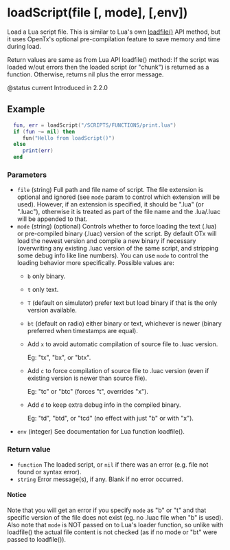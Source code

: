 # loadScript\(file \[, mode\], \[,env\]\)

Load a Lua script file. This is similar to Lua's own [loadfile\(\)](https://www.lua.org/manual/5.2/manual.html#pdf-loadfile) API method, but it uses OpenTx's optional pre-compilation feature to save memory and time during load.

Return values are same as from Lua API loadfile\(\) method: If the script was loaded w/out errors then the loaded script \(or "chunk"\) is returned as a function. Otherwise, returns nil plus the error message.

@status current Introduced in 2.2.0

## Example

```lua
  fun, err = loadScript("/SCRIPTS/FUNCTIONS/print.lua")
  if (fun ~= nil) then
     fun("Hello from loadScript()")
  else
     print(err)
  end
```

### Parameters

* `file` \(string\) Full path and file name of script. The file extension is optional and ignored \(see `mode` param to control which extension will be used\). However, if an extension is specified, it should be ".lua" \(or ".luac"\), otherwise it is treated as part of the file name and the .lua/.luac will be appended to that.
* `mode` \(string\) \(optional\) Controls whether to force loading the text \(.lua\) or pre-compiled binary \(.luac\) version of the script. By default OTx will load the newest version and compile a new binary if necessary \(overwriting any existing .luac version of the same script, and stripping some debug info like line numbers\). You can use `mode` to control the loading behavior more specifically. Possible values are:
  * `b` only binary.
  * `t` only text.
  * `T` \(default on simulator\) prefer text but load binary if that is the only version available.
  * `bt` \(default on radio\) either binary or text, whichever is newer \(binary preferred when timestamps are equal\).
  * Add `x` to avoid automatic compilation of source file to .luac version.

    Eg: "tx", "bx", or "btx".

  * Add `c` to force compilation of source file to .luac version \(even if existing version is newer than source file\).

    Eg: "tc" or "btc" \(forces "t", overrides "x"\).

  * Add `d` to keep extra debug info in the compiled binary.

    Eg: "td", "btd", or "tcd" \(no effect with just "b" or with "x"\).
* `env` \(integer\) See documentation for Lua function loadfile\(\).

### Return value

* `function` The loaded script, or `nil` if there was an error \(e.g. file not found or syntax error\).
* `string` Error message\(s\), if any. Blank if no error occurred.

#### Notice

Note that you will get an error if you specify `mode` as "b" or "t" and that specific version of the file does not exist \(eg. no .luac file when "b" is used\). Also note that `mode` is NOT passed on to Lua's loader function, so unlike with loadfile\(\) the actual file content is not checked \(as if no mode or "bt" were passed to loadfile\(\)\).

